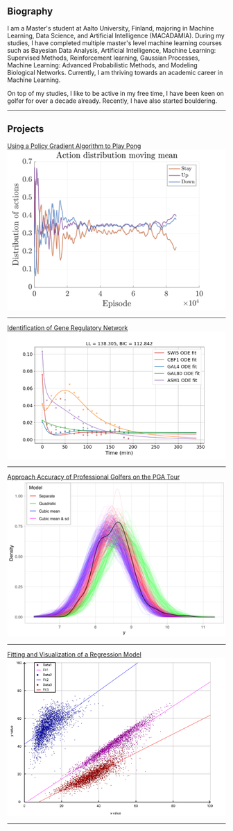 ## Biography

I am a Master's student at Aalto University, Finland, majoring in Machine Learning, Data Science, and Artificial Intelligence (MACADAMIA). During my studies, I have completed multiple master's level machine learning courses such as Bayesian Data Analysis, Artificial Intelligence, Machine Learning: Supervised Methods, Reinforcement learning, Gaussian Processes, Machine Learning: Advanced Probabilistic Methods, and Modeling Biological Networks. Currently, I am thriving towards an academic career in Machine Learning.

On top of my studies, I like to be active in my free time, I have been keen on golfer for over a decade already. Recently, I have also started bouldering. 

---

## Projects

[Using a Policy Gradient Algorithm to Play Pong](/projects/reinforcement)
<img src="images/action_distr.png?raw=true"/>

---
[Identification of Gene Regulatory Network](/projects/modeling)
<img src="images/all.png?raw=true"/>

---
[Approach Accuracy of Professional Golfers on the PGA Tour](projects/bayes)
<img src="images/dens8.png?raw=true"/>

---

[Fitting and Visualization of a Regression Model](projects/regression)
<img src="images/exampleFig.png?raw=true"/>

---
